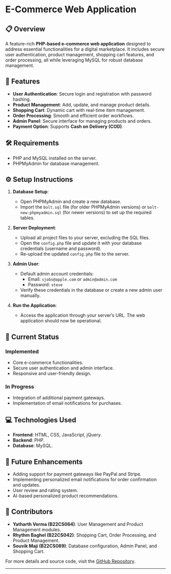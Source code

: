 # E-Commerce Web Application

## 📋 Overview
A feature-rich **PHP-based e-commerce web application** designed to address essential functionalities for a digital marketplace. It includes secure user authentication, product management, shopping cart features, and order processing, all while leveraging MySQL for robust database management.

## 🚀 Features
- **User Authentication**: Secure login and registration with password hashing.
- **Product Management**: Add, update, and manage product details.
- **Shopping Cart**: Dynamic cart with real-time item management.
- **Order Processing**: Smooth and efficient order workflows.
- **Admin Panel**: Secure interface for managing products and orders.
- **Payment Option**: Supports **Cash on Delivery (COD)**.

## 🛠️ Requirements
- PHP and MySQL installed on the server.
- PHPMyAdmin for database management.

## ⚙️ Setup Instructions
1. **Database Setup**:
   - Open PHPMyAdmin and create a new database.
   - Import the `bolt.sql` file (for older PHPMyAdmin versions) or `bolt-new-phpmyadmin.sql` (for newer versions) to set up the required tables.

2. **Server Deployment**:
   - Upload all project files to your server, excluding the SQL files.
   - Open the `config.php` file and update it with your database credentials (username and password).
   - Re-upload the updated `config.php` file to the server.

3. **Admin User**:
   - Default admin account credentials:
     - Email: `sjobs@apple.com` or `admin@admin.com`
     - Password: `steve`
   - Verify these credentials in the database or create a new admin user manually.

4. **Run the Application**:
   - Access the application through your server’s URL. The web application should now be operational.

## 📌 Current Status
### Implemented
- Core e-commerce functionalities.
- Secure user authentication and admin interface.
- Responsive and user-friendly design.

### In Progress
- Integration of additional payment gateways.
- Implementation of email notifications for purchases.

## 💻 Technologies Used
- **Frontend**: HTML, CSS, JavaScript, jQuery.
- **Backend**: PHP.
- **Database**: MySQL.

## 🔮 Future Enhancements
- Adding support for payment gateways like PayPal and Stripe.
- Implementing personalized email notifications for order confirmation and updates.
- User review and rating system.
- AI-based personalized product recommendations.

## 🤝 Contributors
- **Yatharth Verma (B22CS064)**: User Management and Product Management modules.
- **Rhythm Baghel (B22CS042)**: Shopping Cart, Order Processing, and Product Management.
- **Souvik Maji (B22CS089)**: Database configuration, Admin Panel, and Shopping Cart.

For more details and source code, visit the [GitHub Repository](https://github.com/RHYTHM2405/E-Commerce_DBMS).

---
